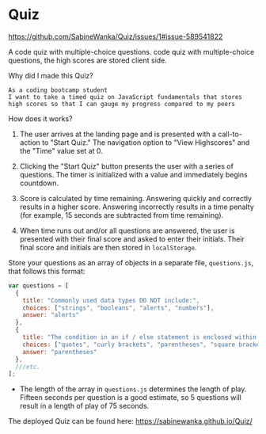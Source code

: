 # Quiz

https://github.com/SabineWanka/Quiz/issues/1#issue-589541822

A code quiz with multiple-choice questions. code quiz with multiple-choice questions, the high scores are stored client side. 

Why did I made this Quiz? 

```
As a coding bootcamp student
I want to take a timed quiz on JavaScript fundamentals that stores high scores so that I can gauge my progress compared to my peers
```

How does it works? 

1. The user arrives at the landing page and is presented with a call-to-action to "Start Quiz." The navigation option to "View Highscores" and the "Time" value set at 0.

2. Clicking the "Start Quiz" button presents the user with a series of questions. The timer is initialized with a value and immediately begins countdown.

3.  Score is calculated by time remaining. Answering quickly and correctly results in a higher score. Answering incorrectly results in a time penalty (for example, 15 seconds are subtracted from time remaining).

4.  When time runs out and/or all questions are answered, the user is presented with their final score and asked to enter their initials. Their final score and initials are then stored in `localStorage`.

Store your questions as an array of objects in a separate file, `questions.js`, that follows this format:

```js
var questions = [
  {
    title: "Commonly used data types DO NOT include:",
    choices: ["strings", "booleans", "alerts", "numbers"],
    answer: "alerts"
  },
  {
    title: "The condition in an if / else statement is enclosed within ____.",
    choices: ["quotes", "curly brackets", "parentheses", "square brackets"],
    answer: "parentheses"
  },
  ///etc.
];
```

* The length of the array in `questions.js` determines the length of play. Fifteen seconds per question is a good estimate, so 5 questions will result in a length of play of 75 seconds.

The deployed Quiz can be found here:  https://sabinewanka.github.io/Quiz/




